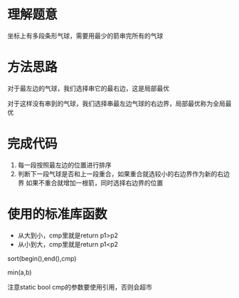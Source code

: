 # 理解题意
坐标上有多段条形气球，需要用最少的箭串完所有的气球

# 方法思路
对于最左边的气球，我们选择串它的最右边，这是局部最优   

对于这样没有串到的气球，我们选择串最左边气球的右边界，局部最优称为全局最优


# 完成代码
1. 每一段按照最左边的位置进行排序
2. 判断下一段气球是否和上一段重合，如果重合就选较小的右边界作为新的右边界
  如果不重合就增加一根箭，同时选择右边界的位置

# 使用的标准库函数
 - 从大到小，cmp里就是return p1>p2
 - 从小到大，cmp里就是return p1<p2
   
sort(begin(),end(),cmp)   

min(a,b)    

注意static bool cmp的参数要使用引用，否则会超市
